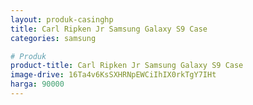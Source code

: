 ```yaml
---
layout: produk-casinghp
title: Carl Ripken Jr Samsung Galaxy S9 Case
categories: samsung

# Produk
product-title: Carl Ripken Jr Samsung Galaxy S9 Case
image-drive: 16Ta4v6KsSXHRNpEWCiIhIX0rkTgY7IHt
harga: 90000
---
```

